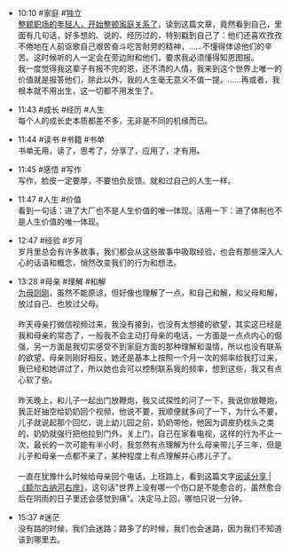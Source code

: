 - 10:10 #家庭 #独立 <br>[整顿职场的年轻人，开始整顿家庭关系了](https://mp.weixin.qq.com/s/WS_c1mr1Ojx2nUBr3Av9-A)，读到这篇文章，竟然看到自己，里面有几句话，好多想的、说的、经历过的，特别戳到自己了：他们还喜欢孜孜不倦地在人前讴歌自己艰苦奋斗吃苦耐劳的精神，……不懂得体谅他们的辛苦。这时候听的人一定会在旁边附和他们，要求我必须懂得知恩图报。<br>我一度觉得我这辈子有报不完的恩，还不清的人情，我来到这个世界上唯一的价值就是报答他们，除此以外，我的人生毫无意义不值一提。……再或者，我根本就不用出生，这一切都不用发生了。
- 11:43 #成长 #经历 #人生 <br>每个人的成长史本质都差不多，无非是不同的机缘而已。
- 11:44 #读书 #书籍 #书单 <br>书单无用，读了，思考了，分享了，应用了，才有用。
- 11:45 #感悟 #写作<br>写作，脸皮一定要厚，不要怕负反馈。就和过自己的人生一样。
- 11:47 #人生 #价值 <br>看到一句话：进了大厂也不是人生价值的唯一体现。活用一下：进了体制也不是人生价值的唯一体现。
- 12:47 #经验 #岁月<br>岁月里总会有许多故事，我们都会从这些故事中吸取经验，也会有那些深入人心的话语和概念，悄然改变我们的行为和想法。
- 13:28 #母亲 #理解 #和解<br>[为母则刚](https://mp.weixin.qq.com/s/m4oO9cAQK0LNj_2gcPxYZg)，虽然不能原谅，但好像也理解了一点，和自己和解，和父母和解，放过自己、也放过父母。<br><br>昨天母亲打微信视频过来，我没有接到，也没有太想接的欲望，其实这已经是我和母亲的常态了，一般我不会主动打母亲的电话，一方面是一点点内心的倔强，另一方面是我切实感受不到家庭方面的那种理解和温情，所以也没有联系的欲望，母亲则刚好相反，她还是基本上按照一个月一次的频率给我打过来，我已经和她讲过了，所以她也会可以控制联系我的频率，想到这些，我又有点心软了些。<br><br>昨天晚上，和儿子一起出门放鞭炮，我又试探性的问了一下，我说你放鞭炮，我正好抽空给奶奶回个视频，他说不要，我顺便就多问了一下，为什么不要，儿子就说起那个回忆，说上幼儿园之前，奶奶带他，他因为调皮扔枕头之类的，奶奶就强行把他拉到门外，关上门，自己在家看电视，这样的行为不止一次，最长的一次可能有半小时，我忽然有点理解为什么母亲带儿子三年，但是儿子和母亲一点都不亲了，某种程度上有点理解并心疼儿子了。<br><br>一直在犹豫什么时候给母亲回个电话，上班路上，看到这篇文字[阅读分享 | 《额尔古纳河右岸》](https://mp.weixin.qq.com/s/_vLPyKTMo_sV7b5IvLMVnw)，这句话"世界上没有哪一个伤口是不能愈合的，虽然愈合后在阴雨的日子里还会感觉到痛"。决定马上回，哪怕只说一分钟。

- 15:37 #迷茫<br>没有路的时候，我们会迷路；路多了的时候，我们也会迷路，因为我们不知道该到哪里去。 
